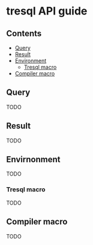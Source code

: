 tresql API guide
===================

Contents
--------
* [Query](#query)  
* [Result](#result)
* [Environment](#envirnonment)
    * [Tresql macro](#tresql-macro)  
* [Compiler macro](#compiler-macro)  


Query 
--------------
TODO

Result
--------------
TODO

Envirnonment
--------------

TODO

### Tresql macro

TODO

Compiler macro
--------------
TODO
